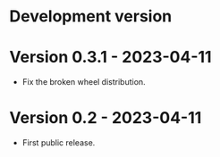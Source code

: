 # Development version

# Version 0.3.1 - 2023-04-11

* Fix the broken wheel distribution.

# Version 0.2 - 2023-04-11

* First public release.
